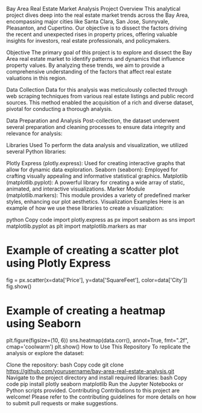 Bay Area Real Estate Market Analysis
Project Overview
This analytical project dives deep into the real estate market trends across the Bay Area, encompassing major cities like Santa Clara, San Jose, Sunnyvale, Pleasanton, and Cupertino. Our objective is to dissect the factors driving the recent and unexpected rises in property prices, offering valuable insights for investors, real estate professionals, and policymakers.

Objective
The primary goal of this project is to explore and dissect the Bay Area real estate market to identify patterns and dynamics that influence property values. By analyzing these trends, we aim to provide a comprehensive understanding of the factors that affect real estate valuations in this region.

Data Collection
Data for this analysis was meticulously collected through web scraping techniques from various real estate listings and public record sources. This method enabled the acquisition of a rich and diverse dataset, pivotal for conducting a thorough analysis.

Data Preparation and Analysis
Post-collection, the dataset underwent several preparation and cleaning processes to ensure data integrity and relevance for analysis:

Libraries Used
To perform the data analysis and visualization, we utilized several Python libraries:

Plotly Express (plotly.express): Used for creating interactive graphs that allow for dynamic data exploration.
Seaborn (seaborn): Employed for crafting visually appealing and informative statistical graphics.
Matplotlib (matplotlib.pyplot): A powerful library for creating a wide array of static, animated, and interactive visualizations.
Marker Module (matplotlib.markers): This module provides a variety of predefined marker styles, enhancing our plot aesthetics.
Visualization Examples
Here is an example of how we use these libraries to create a visualization:

python
Copy code
import plotly.express as px
import seaborn as sns
import matplotlib.pyplot as plt
import matplotlib.markers as mar

# Example of creating a scatter plot using Plotly Express
fig = px.scatter(x=data['Price'], y=data['SquareFeet'], color=data['City'])
fig.show()

# Example of creating a heatmap using Seaborn
plt.figure(figsize=(10, 6))
sns.heatmap(data.corr(), annot=True, fmt=".2f", cmap='coolwarm')
plt.show()
How to Use This Repository
To replicate the analysis or explore the dataset:

Clone the repository:
bash
Copy code
git clone https://github.com/yourusername/bay-area-real-estate-analysis.git
Navigate to the project directory and install required libraries:
bash
Copy code
pip install plotly seaborn matplotlib
Run the Jupyter Notebooks or Python scripts provided.
Contributing
Contributions to this project are welcome! Please refer to the contributing guidelines for more details on how to submit pull requests or make suggestions.


